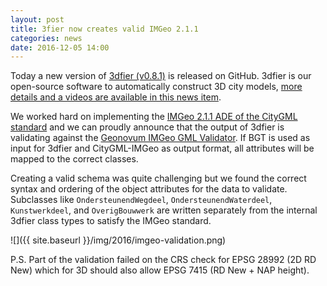 ```yaml
---
layout: post
title: 3fier now creates valid IMGeo 2.1.1
categories: news
date: 2016-12-05 14:00
---
```


Today a new version of [3dfier (v0.8.1)](https://github.com/tudelft3d/3dfier/releases/tag/v0.8.1) is released on GitHub. 
3dfier is our open-source software to automatically construct 3D city models, [more details and a videos are available in this news item](https://3d.bk.tudelft.nl/news/2016/09/08/3dfier-awesome-video.html).

We worked hard on implementing the [IMGeo 2.1.1 ADE of the CityGML standard](http://www.geonovum.nl/wegwijzer/standaarden/imgeo-211xsd) and we can proudly announce that the output of 3dfier is validating against the [Geonovum IMGeo GML Validator](http://www.geonovum.nl/validator-imgeo-gml). 
If BGT is used as input for 3dfier and CityGML-IMGeo as output format, all attributes will be mapped to the correct classes.

Creating a valid schema was quite challenging but we found the correct syntax and ordering of the object attributes for the data to validate. 
Subclasses like `OndersteunendWegdeel`, `OndersteunendWaterdeel`, `Kunstwerkdeel`, and `OverigBouwwerk` are written separately from the internal 3dfier class types to satisfy the IMGeo standard.

![]({{ site.baseurl }}/img/2016/imgeo-validation.png)

P.S. Part of the validation failed on the CRS check for EPSG 28992 (2D RD New) which for 3D should also allow EPSG 7415 (RD New + NAP height).

